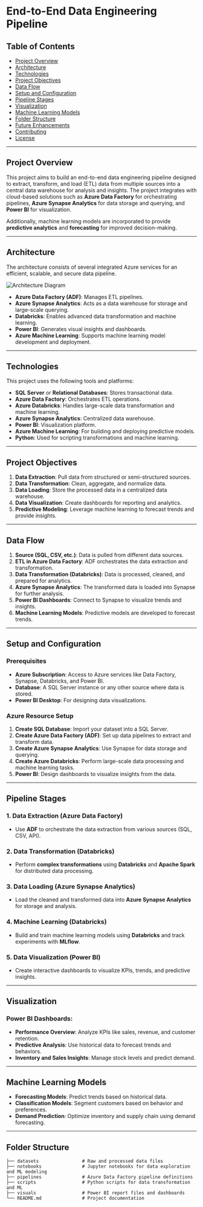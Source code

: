 # **End-to-End Data Engineering Pipeline**


## **Table of Contents**
- [Project Overview](#project-overview)
- [Architecture](#architecture)
- [Technologies](#technologies)
- [Project Objectives](#project-objectives)
- [Data Flow](#data-flow)
- [Setup and Configuration](#setup-and-configuration)
- [Pipeline Stages](#pipeline-stages)
- [Visualization](#visualization)
- [Machine Learning Models](#machine-learning-models)
- [Folder Structure](#folder-structure)
- [Future Enhancements](#future-enhancements)
- [Contributing](#contributing)
- [License](#license)

---

## **Project Overview**
This project aims to build an end-to-end data engineering pipeline designed to extract, transform, and load (ETL) data from multiple sources into a central data warehouse for analysis and insights. The project integrates with cloud-based solutions such as **Azure Data Factory** for orchestrating pipelines, **Azure Synapse Analytics** for data storage and querying, and **Power BI** for visualization.

Additionally, machine learning models are incorporated to provide **predictive analytics** and **forecasting** for improved decision-making.

---

## **Architecture**
The architecture consists of several integrated Azure services for an efficient, scalable, and secure data pipeline.

![Architecture Diagram](https://via.placeholder.com/800x400)

- **Azure Data Factory (ADF)**: Manages ETL pipelines.
- **Azure Synapse Analytics**: Acts as a data warehouse for storage and large-scale querying.
- **Databricks**: Enables advanced data transformation and machine learning.
- **Power BI**: Generates visual insights and dashboards.
- **Azure Machine Learning**: Supports machine learning model development and deployment.

---

## **Technologies**
This project uses the following tools and platforms:
- **SQL Server** or **Relational Databases**: Stores transactional data.
- **Azure Data Factory**: Orchestrates ETL operations.
- **Azure Databricks**: Handles large-scale data transformation and machine learning.
- **Azure Synapse Analytics**: Centralized data warehouse.
- **Power BI**: Visualization platform.
- **Azure Machine Learning**: For building and deploying predictive models.
- **Python**: Used for scripting transformations and machine learning.

---

## **Project Objectives**
1. **Data Extraction**: Pull data from structured or semi-structured sources.
2. **Data Transformation**: Clean, aggregate, and normalize data.
3. **Data Loading**: Store the processed data in a centralized data warehouse.
4. **Data Visualization**: Create dashboards for reporting and analytics.
5. **Predictive Modeling**: Leverage machine learning to forecast trends and provide insights.

---

## **Data Flow**
1. **Source (SQL, CSV, etc.)**: Data is pulled from different data sources.
2. **ETL in Azure Data Factory**: ADF orchestrates the data extraction and transformation.
3. **Data Transformation (Databricks)**: Data is processed, cleaned, and prepared for analytics.
4. **Azure Synapse Analytics**: The transformed data is loaded into Synapse for further analysis.
5. **Power BI Dashboards**: Connect to Synapse to visualize trends and insights.
6. **Machine Learning Models**: Predictive models are developed to forecast trends.

---

## **Setup and Configuration**

### **Prerequisites**
- **Azure Subscription**: Access to Azure services like Data Factory, Synapse, Databricks, and Power BI.
- **Database**: A SQL Server instance or any other source where data is stored.
- **Power BI Desktop**: For designing data visualizations.

### **Azure Resource Setup**
1. **Create SQL Database**: Import your dataset into a SQL Server.
2. **Create Azure Data Factory (ADF)**: Set up data pipelines to extract and transform data.
3. **Create Azure Synapse Analytics**: Use Synapse for data storage and querying.
4. **Create Azure Databricks**: Perform large-scale data processing and machine learning tasks.
5. **Power BI**: Design dashboards to visualize insights from the data.

---

## **Pipeline Stages**

### **1. Data Extraction (Azure Data Factory)**
- Use **ADF** to orchestrate the data extraction from various sources (SQL, CSV, API).

### **2. Data Transformation (Databricks)**
- Perform **complex transformations** using **Databricks** and **Apache Spark** for distributed data processing.

### **3. Data Loading (Azure Synapse Analytics)**
- Load the cleaned and transformed data into **Azure Synapse Analytics** for storage and analysis.

### **4. Machine Learning (Databricks)**
- Build and train machine learning models using **Databricks** and track experiments with **MLflow**.

### **5. Data Visualization (Power BI)**
- Create interactive dashboards to visualize KPIs, trends, and predictive insights.

---

## **Visualization**

### **Power BI Dashboards**:
- **Performance Overview**: Analyze KPIs like sales, revenue, and customer retention.
- **Predictive Analysis**: Use historical data to forecast trends and behaviors.
- **Inventory and Sales Insights**: Manage stock levels and predict demand.

---

## **Machine Learning Models**
- **Forecasting Models**: Predict trends based on historical data.
- **Classification Models**: Segment customers based on behavior and preferences.
- **Demand Prediction**: Optimize inventory and supply chain using demand forecasting.

---

## **Folder Structure**
```plaintext
├── datasets                # Raw and processed data files
├── notebooks               # Jupyter notebooks for data exploration and ML modeling
├── pipelines               # Azure Data Factory pipeline definitions
├── scripts                 # Python scripts for data transformation and ML
├── visuals                 # Power BI report files and dashboards
└── README.md               # Project documentation
